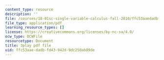 ```yaml
---
content_type: resource
description: ''
file: /courses/18-01sc-single-variable-calculus-fall-2010/ffc53aaedadbfd43942d9dc250ab89de_ryLdyDrBfvI.pdf
file_type: application/pdf
learning_resource_types: []
license: https://creativecommons.org/licenses/by-nc-sa/4.0/
ocw_type: OCWFile
resourcetype: Document
title: 3play pdf file
uid: ffc53aae-dadb-fd43-942d-9dc250ab89de
---
```

